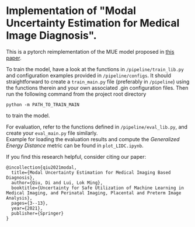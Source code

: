 # Implementation of "Modal Uncertainty Estimation for Medical Image Diagnosis".

This is a pytorch reimplementation of the MUE model proposed in [this paper](https://link.springer.com/chapter/10.1007/978-3-030-87735-4_1).

To train the model, have a look at the functions in `/pipeline/train_lib.py` and configuration examples provided in `/pipeline/configs`.
It should straightforward to create a `train_main.py` file (preferably in `/pipeline`) using the functions therein and your own associated .gin configuration files.
Then run the following command from the project root directory
```
python -m PATH_TO_TRAIN_MAIN
```
to train the model.


For evaluation, refer to the functions defined in `/pipeline/eval_lib.py`, and create your `eval_main.py` file similarly.  
Example for loading the evaluation results and compute the _Generalized Energy Distance_ metric can be found in `plot_LIDC.ipynb`.


If you find this research helpful, consider citing our paper:
```
@incollection{qiu2021modal,
  title={Modal Uncertainty Estimation for Medical Imaging Based Diagnosis},
  author={Qiu, Di and Lui, Lok Ming},
  booktitle={Uncertainty for Safe Utilization of Machine Learning in Medical Imaging, and Perinatal Imaging, Placental and Preterm Image Analysis},
  pages={3--13},
  year={2021},
  publisher={Springer}
}
```
 
